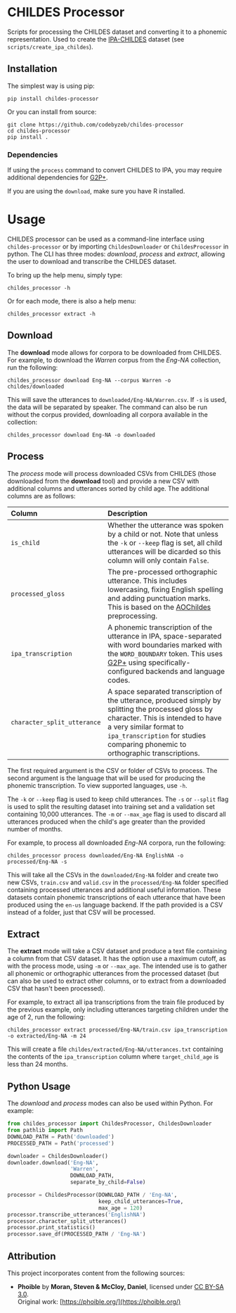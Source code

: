 # CHILDES Processor

Scripts for processing the CHILDES dataset and converting it to a phonemic representation. Used to create the [IPA-CHILDES](https://huggingface.co/datasets/phonemetransformers/ipa-childes) dataset (see `scripts/create_ipa_childes`).

## Installation

The simplest way is using pip:

```
pip install childes-processor
```

Or you can install from source:

```
git clone https://github.com/codebyzeb/childes-processor
cd childes-processor
pip install .
```

### Dependencies

If using the `process` command to convert CHILDES to IPA, you may require additional dependencies for [G2P+](https://github.com/codebyzeb/g2p-plus).

If you are using the `download`, make sure you have R installed.

# Usage

CHILDES processor can be used as a command-line interface using `childes-processor` or by importing `ChildesDownloader` or `ChildesProcessor` in python. The CLI has three modes: *download*, *process* and *extract*, allowing the user to download and transcribe the CHILDES dataset. 

To bring up the help menu, simply type:

```
childes_processor -h
```

Or for each mode, there is also a help menu:

```
childes_processor extract -h
```

## Download

The **download** mode allows for corpora to be downloaded from CHILDES. For example, to download the _Warren_ corpus from the _Eng-NA_ collection, run the following:

```
childes_processor download Eng-NA --corpus Warren -o childes/downloaded
```

This will save the utterances to `downloaded/Eng-NA/Warren.csv`. If `-s` is used, the data will be separated by speaker. The command can also be run without the corpus provided, downloading all corpora available in the collection:

```
childes_processor download Eng-NA -o downloaded
```

## Process

The *process* mode will process downloaded CSVs from CHILDES (those downloaded from the **download** tool) and provide a new CSV with additional columns and utterances sorted by child age. The additional columns are as follows:

| Column | Description |
|:----|:-----|
| `is_child`| Whether the utterance was spoken by a child or not. Note that unless the `-k` or `--keep` flag is set, all child utterances will be dicarded so this column will only contain `False`. |
| `processed_gloss`| The pre-processed orthographic utterance. This includes lowercasing, fixing English spelling and adding punctuation marks. This is based on the [AOChildes](https://github.com/UIUCLearningLanguageLab/AOCHILDES) preprocessing.|
| `ipa_transcription`| A phonemic transcription of the utterance in IPA, space-separated with word boundaries marked with the `WORD_BOUNDARY` token. This uses [G2P+](https://github.com/codebyzeb/g2p-plus) using specifically-configured backends and language codes. |
| `character_split_utterance`| A space separated transcription of the utterance, produced simply by splitting the processed gloss by character. This is intended to have a very similar format to `ipa_transcription` for studies comparing phonemic to orthographic transcriptions. |

The first required argument is the CSV or folder of CSVs to process. The second argument is the language that will be used for producing the phonemic transcription. To view supported languages, use `-h`. 

The `-k` or `--keep` flag is used to keep child utterances. The `-s` or `--split` flag is used to split the resulting dataset into training set and a validation set containing 10,000 utterances. The `-m` or `--max_age` flag is used to discard all utterances produced when the child's age greater than the provided number of months.

For example, to process all downloaded _Eng-NA_ corpora, run the following:

```
childes_processor process downloaded/Eng-NA EnglishNA -o processed/Eng-NA -s
```

This will take all the CSVs in the `downloaded/Eng-NA` folder and create two new CSVs, `train.csv` and `valid.csv` in the `processed/Eng-NA` folder specified containing processed utterances and additional useful information. These datasets contain phonemic transcriptions of each utterance that have been produced using the `en-us` language backend. If the path provided is a CSV instead of a folder, just that CSV will be processed.

## Extract

The **extract** mode will take a CSV dataset and produce a text file containing a column from that CSV dataset. It has the option use a maximum cutoff, as with the process mode, using `-m` or `--max_age`. The intended use is to gather all phonemic or orthographic utterances from the processed dataset (but can also be used to extract other columns, or to extract from a downloaded CSV that hasn't been processed). 

For example, to extract all ipa transcriptions from the train file produced by the previous example, only including utterances targeting children under the age of 2, run the following:

```
childes_processor extract processed/Eng-NA/train.csv ipa_transcription -o extracted/Eng-NA -m 24
```

This will create a file `childes/extracted/Eng-NA/utterances.txt` containing the contents of the `ipa_transcription` column where `target_child_age` is less than 24 months.

## Python Usage

The *download* and *process* modes can also be used within Python. For example:

```python
from childes_processor import ChildesProcessor, ChildesDownloader
from pathlib import Path
DOWNLOAD_PATH = Path('downloaded')
PROCESSED_PATH = Path('processed')

downloader = ChildesDownloader()
downloader.download('Eng-NA',
                    'Warren',
                    DOWNLOAD_PATH,
                    separate_by_child=False)

processor = ChildesProcessor(DOWNLOAD_PATH / 'Eng-NA',
                             keep_child_utterances=True,
                             max_age = 120)
processor.transcribe_utterances('EnglishNA')
processor.character_split_utterances()
processor.print_statistics()
processor.save_df(PROCESSED_PATH / 'Eng-NA')

```

## Attribution

This project incorporates content from the following sources:

 - **Phoible** by **Moran, Steven & McCloy, Daniel**, licensed under [CC BY-SA 3.0](https://creativecommons.org/licenses/by-sa/3.0/).  
  Original work: [https://phoible.org/](https://phoible.org/)